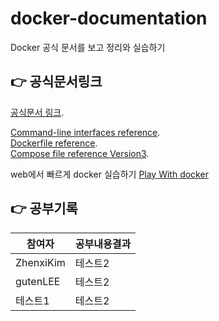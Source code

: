 # docker-documentation
Docker 공식 문서를 보고 정리와 실습하기


👉 공식문서링크
--
[공식문서 링크](https://docs.docker.com/reference/).

[Command-line interfaces reference](https://docs.docker.com/reference/#command-line-interfaces-clis).  
[Dockerfile reference](https://docs.docker.com/engine/reference/builder/).  
[Compose file reference Version3](https://docs.docker.com/compose/compose-file/compose-file-v3/). 

web에서 빠르게 docker 실습하기 [Play With docker](https://labs.play-with-docker.com/)

👉 공부기록
--
|참여자|공부내용결과|
|------|---|
|ZhenxiKim|테스트2|
|gutenLEE|테스트2|
|테스트1|테스트2|

